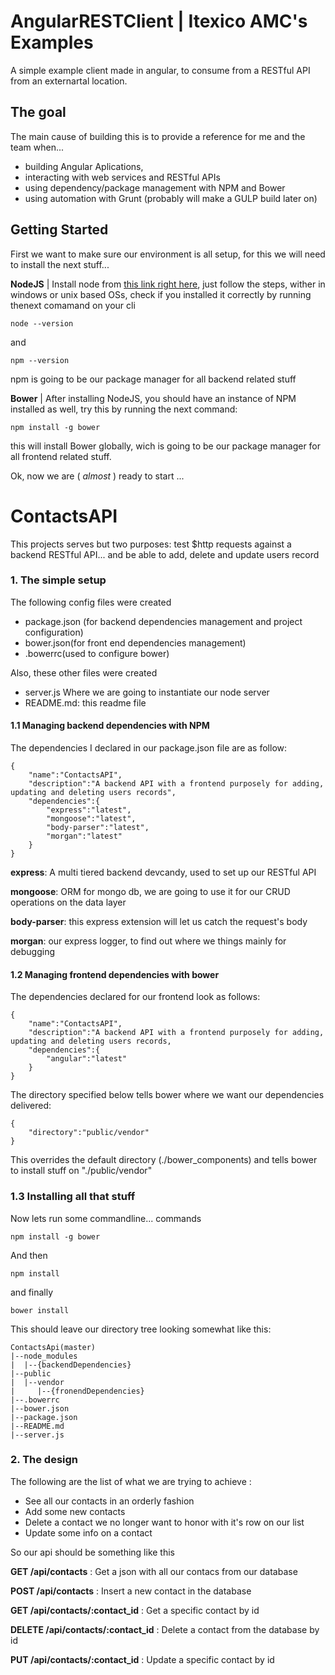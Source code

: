 # AngularRESTClient | Itexico AMC's Examples

A simple example client made in angular, to consume from a RESTful API from an externartal location.

## The goal

The main cause of building this is to provide a reference for me and the team when... 

- building Angular Aplications, 
- interacting with web services and RESTful APIs
- using dependency/package management with NPM and Bower
- using automation with Grunt (probably will make a GULP build later on)

## Getting Started

First we want to make sure our environment is all setup, for this we will need to install the next stuff...

**NodeJS** | Install node from [ this link right here](http://nodejs.org/), just follow the steps, wither in windows or 
                                                                   unix based OSs, check if you installed it correctly by running thenext comamand on your cli

    node --version

and

    npm --version
    
npm is going to be our package manager for all backend related stuff

**Bower**  | After installing NodeJS, you should have an instance of NPM installed as well, try this by running the next command:

    npm install -g bower
    
this will install Bower globally, wich is going to be our package manager for all frontend related stuff.

Ok, now we are ( *almost* ) ready to start ...
    
# ContactsAPI

This projects serves but two purposes: test $http requests against a backend RESTful API... and be able to add, delete and update users record



### 1. The simple setup
The following config files were created 
	
- package.json (for backend dependencies management and project configuration) 
- bower.json(for front end dependencies management)
- .bowerrc(used to configure bower)

Also, these other files were created

- server.js Where we are going to instantiate our node server
- README.md: this readme file

#### 1.1 Managing backend dependencies with NPM

The dependencies I declared in our package.json file are as follow: 

	{
        "name":"ContactsAPI",
        "description":"A backend API with a frontend purposely for adding, updating and deleting users records",
        "dependencies":{
            "express":"latest",        
            "mongoose":"latest",
            "body-parser":"latest",
            "morgan":"latest"
        }    
	}

**express**: A multi tiered backend devcandy, used to set up our RESTful API

**mongoose**:  ORM for mongo db, we are going to use it for our CRUD operations on the data layer

**body-parser**: this express extension will let us catch the request's body

**morgan**: our express logger, to find out where we things mainly for debugging

#### 1.2 Managing frontend dependencies with bower

The dependencies declared for our frontend look as follows:

	{
        "name":"ContactsAPI",
        "description":"A backend API with a frontend purposely for adding, updating and deleting users records,
        "dependencies":{        
            "angular":"latest"
        }    
    }


The directory specified below tells bower where we want our dependencies delivered:

	{
        "directory":"public/vendor"
    }
    
This overrides the default directory (./bower_components) and tells bower to install stuff on "./public/vendor"

### 1.3 Installing all that stuff

Now lets run some commandline... commands

	npm install -g bower
    
And then  

	npm install
    
and finally

    bower install
    
This should leave our directory tree looking somewhat like this: 

	ContactsApi(master)
    |--node_modules
    |  |--{backendDependencies}
    |--public
    |  |--vendor
    |     |--{fronendDependencies}
    |--.bowerrc
    |--bower.json
    |--package.json
    |--README.md
    |--server.js
    

### 2. The  design

The following are the list of what we are trying to achieve :

- See all our contacts in an orderly fashion
- Add some new contacts
- Delete a contact we no longer want to honor with it's row on our list
- Update some info on a contact

So our api should be something like this

**GET /api/contacts** 					: Get a json with all our contacs from our database

**POST /api/contacts**					: Insert a new contact in the database

**GET /api/contacts/:contact_id**		: Get a specific contact by id

**DELETE /api/contacts/:contact_id**	: Delete a contact from the database by id

**PUT /api/contacts/:contact_id**		: Update a specific contact by id











   
